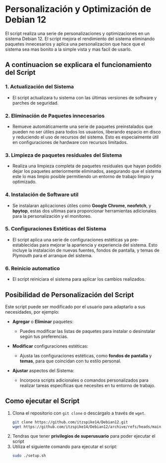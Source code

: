 # **Personalización y Optimización de Debian 12**
El script realiza una serie de personalizaciones y optimizaciones en un sistema Debian 12. El script mejora el rendimiento del sistema eliminando paquetes innecesarios y aplica una personalizacion que hace que el sistema sea mas bonito a la simple vista y mas facil de usarlo.

## **A continuacion se explicara el funcionamiento del Script**
### 1. Actualización del Sistema
- El script actualizara tu sistema con las últimas versiones de software y parches de seguridad. 

### 2. Eliminación de Paquetes innecesarios
- Remueve automáticamente una serie de paquetes preinstalados que pueden no ser útiles para todos los usuarios, liberando espacio en disco y reduciendo el uso de recursos del sistema. Esto es especialmente útil en configuraciones de hardware con recursos limitados.

### 3. Limpieza de paquetes residuales del Sistema
- Realiza una limpieza completa de paquetes residuales que hayan podido dejar los paquetes anteriormente eliminados, asegurando que el sistema este lo mas limpio posible permitiendo un entorno de trabajo limpio y optimizado.

### 4. Instalación de Software util
- Se instalaran aplicaciones útiles como **Google Chrome**, **neofetch**, y **bpytop**, estas dos ultimas para proporcionar herramientas adicionales para la personalización y el monitoreo.

### 5. Configuraciones Estéticas del Sistema
- El script aplica una serie de configuraciones estéticas ya pre-establecidas para mejorar la apariencia y experiencia del sistema. Esto incluye la instalación de nuevas fuentes, fondos de pantalla, y temas de Plymouth para el arranque del sistema.

### 6. Reinicio automatico
- El script reiniciara el sistema para aplicar los cambios realizados.

## **Posibilidad de Personalización del Script**
Este script puede ser modificado por el usuario para adaptarlo a sus necesidades, por ejemplo:

- **Agregar** o **Eliminar** paquetes:
    - Puedes modificar las listas de paquetes para instalar o desinstalar según tus preferencias.

- **Modificar** configuraciones estéticas:
    - Ajusta las configuraciones estéticas, como **fondos de pantalla** y **temas**, para que coincidan con tu estilo personal.

- **Ajustar** aspectos del Sistema:
    - Incorpora scripts adicionales o comandos personalizados para realizar tareas específicas que necesites en tu entorno de trabajo.

## **Como ejecutar el Script**
1. Clona el repositorio con `git clone` o descárgalo a través de `wget`.
    ```sh
    git clone https://github.com/itzspike14/Debian12.git
    wget https://github.com/itzspike14/Debian12/archive/refs/heads/main.zip
    ```
2. Tendras que tener **privilegios de superusuario** para poder ejecutar el script
3. Utiliza el siguiente comando para ejecutar el script:
    ```sh
    sudo ./setup.sh
    ```
